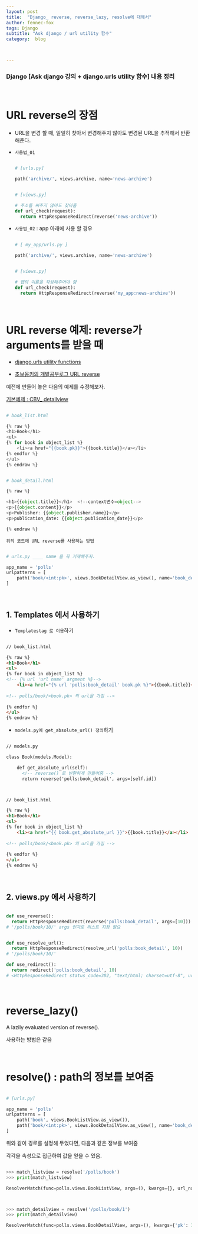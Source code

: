 ```yaml
---
layout: post
title:  "Django_ reverse, reverse_lazy, resolve에 대해서"
author: fennec-fox
tags: Django
subtitle: "Ask django / url utility 함수"
category:  blog



---
```


### Django [Ask django 강의 + django.urls utility 함수] 내용 정리

<br>

# URL reverse의 장점

- URL을 변경 할 때, 일일히 찾아서 변경해주지 않아도 변경된 URL을 추적해서 반환해준다.

- `사용법_01` 

  ```python
  
  # [urls.py]
  
  path('archive/', views.archive, name='news-archive')
  
  ```

  ```python
  
  # [views.py]
  
  # 주소를 써주지 않아도 찾아줌
  def url_check(request):
    return HttpResponseRedirect(reverse('news-archive'))
  
  ```

- `사용법_02` : app 아래에 사용 할 경우

  ```python
  
  # [ my_app/urls.py ]
  
  path('archive/', views.archive, name='news-archive')
  
  ```

  ```python
  
  # [views.py]
  
  # 앱의 이름을 작성해주어야 함
  def url_check(request):
    return HttpResponseRedirect(reverse('my_app:news-archive'))
  
  ```

<br>

# URL reverse 예제: reverse가 arguments를 받을 때

- [django.urls utility functions](https://docs.djangoproject.com/en/2.1/topics/http/urls/#reverse-resolution-of-urls)

- [초보몽키의 개발공부로그 URL reverse](https://wayhome25.github.io/django/2017/05/05/django-url-reverse/)

예전에 만들어 놓은 다음의 예제를 수정해보자.

[기본예제 : CBV_ detailview](https://lovely-fennec-fox.github.io//blog/2019/04/15/django_CBV_04/)

```python

# book_list.html

{% raw %}
<h1>Book</h1>
<ul>
{% for book in object_list %}
    <li><a href="{{book.pk}}">{{book.title}}</a></li>
{% endfor %}
</ul>
{% endraw %}


# book_detail.html

{% raw %}

<h1>{{object.title}}</h1>  <!--context변수=object-->
<p>{{object.content}}</p>
<p>Publisher: {{object.publisher.name}}</p>
<p>publication_date: {{object.publication_date}}</p>

{% endraw %}


```

`위의 코드에 URL reverse를 사용하는 방법`

```python

# urls.py ____ name 을 꼭 기재해주자.

app_name = 'polls'
urlpatterns = [
    path('book/<int:pk>', views.BookDetailView.as_view(), name='book_detail'),
]

```

<br>

## 1. Templates 에서 사용하기

- `Templatestag 로 이용`하기

```html

// book_list.html

{% raw %}
<h1>Book</h1>
<ul>
{% for book in object_list %}
<!-- {% url 'url name' argment %}-->  
    <li><a href="{% url 'polls:book_detail' book.pk %}">{{book.title}}</a></li>
  
<!-- polls/book/<book.pk> 의 url을 가짐 -->
  
{% endfor %}
</ul>
{% endraw %}

```

- `models.py에 get_absolute_url() 정의`하기

```html

// models.py 

class Book(models.Model):

    def get_absolute_url(self):
      <!-- reverse() 로 반환하게 만들어줌 -->
      return reverse('polls:book_detail', args=[self.id])



// book_list.html

{% raw %}
<h1>Book</h1>
<ul>
{% for book in object_list %}
    <li><a href="{{ book.get_absolute_url }}">{{book.title}}</a></li>
  
<!-- polls/book/<book.pk> 의 url을 가짐 -->
  
{% endfor %}
</ul>
{% endraw %}

```

<br>

## 2. views.py 에서 사용하기

```python

def use_reverse():
  return HttpResponseRedirect(reverse('polls:book_detail', args=[10])) 
# '/polls/book/10/' args 인자로 리스트 지정 필요


def use_resolve_url():
  return HttpResponseRedirect(resolve_url('polls:book_detail', 10)) 
# '/polls/book/10/'

def use_redirect():
  return redirect('polls:book_detail', 10) 
# <HttpResponseRedirect status_code=302, "text/html; charset=utf-8", url="/polls/book/10/">

```

<br>

# reverse_lazy()

A lazily evaluated version of reverse().

사용하는 방법은 같음

<br>

# resolve() : path의 정보를 보여줌

```python

# [urls.py]

app_name = 'polls'
urlpatterns = [
    path('book', views.BookListView.as_view()),
    path('book/<int:pk>', views.BookDetailView.as_view(), name='book_detail'),
]

```

위와 같이 경로를 설정해 두었다면, 다음과 같은 정보를 보여줌

각각을 속성으로 접근하여 값을 얻을 수 있음.

```python

>>> match_listview = resolve('/polls/book')
>>> print(match_listview)

ResolverMatch(func=polls.views.BookListView, args=(), kwargs={}, url_name=None, app_names=['polls'], namespaces=['polls'])



>>> match_detailview = resolve('/polls/book/1')
>>> print(match_detailview)

ResolverMatch(func=polls.views.BookDetailView, args=(), kwargs={'pk': 1}, url_name=book_detail, app_names=['polls'], namespaces=['polls'])



```

<br>